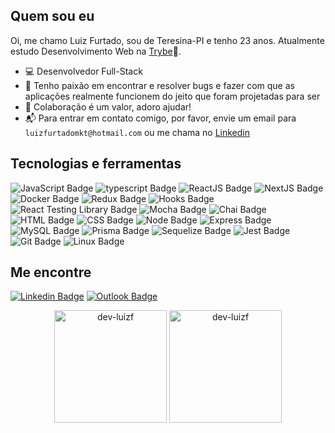 ## Quem sou eu

Oi, me chamo Luiz Furtado, sou de Teresina-PI e tenho 23 anos. Atualmente estudo Desenvolvimento Web na [Trybe](https://www.betrybe.com/)🚀.

- 💻 Desenvolvedor Full-Stack
- 🔎 Tenho paixão em encontrar e resolver bugs e fazer com que as aplicações realmente funcionem do jeito que foram projetadas para ser
- 💬 Colaboração é um valor, adoro ajudar!
- 📬 Para entrar em contato comigo, por favor, envie um email para `luizfurtadomkt@hotmail.com` ou me chama no [Linkedin](https://www.linkedin.com/in/luizfurtado/)

## Tecnologias e ferramentas

![JavaScript Badge](https://img.shields.io/badge/-JavaScript-yellow?style=flat-square&logo=JavaScript&logoColor=white)
![typescript Badge](https://img.shields.io/badge/Typescript-blue?style=flat-square&logo=typescript&logoColor=white)
![ReactJS Badge](https://img.shields.io/badge/-React-61DAFB?style=flat-square&logo=React&logoColor=black)
![NextJS Badge](https://img.shields.io/badge/Next.js-1e262c?style=flat-square&logo=nextdotjs&logoColor=white)
![Docker Badge](https://img.shields.io/badge/Docker-082135?style=flat-square&logo=Docker&logoColor=blue)
![Redux Badge](https://img.shields.io/badge/-Redux-764ABC?style=flat-square&logo=Redux&logoColor=white)
![Hooks Badge](https://img.shields.io/badge/-Hooks-61DAFB?style=flat-square&logo=React&logoColor=black)
![React Testing Library Badge](https://img.shields.io/badge/-RTL-61DAFB?style=flat-square&logo=react&logoColor=black)
![Mocha Badge](https://img.shields.io/badge/Mocha-8a6343?style=flat-square&logo=mocha&logoColor=white)
![Chai Badge](https://img.shields.io/badge/Chai-f7e9c8?style=flat-square&logo=mocha&logoColor=a84d45)
![HTML Badge](https://img.shields.io/badge/-HTML-E34F26?style=flat-square&logo=html5&logoColor=white)
![CSS Badge](https://img.shields.io/badge/-CSS-1572B6?style=flat-square&logo=css3&logoColor=white)
![Node Badge](https://img.shields.io/badge/-Node.js-339933?style=flat-square&logo=node.js&logoColor=white)
![Express Badge](https://img.shields.io/badge/-Express.js-green?style=flat-square&logo=Express&logoColor=black)
![MySQL Badge](https://img.shields.io/badge/-MySQL-4479A1?style=flat-square&logo=MySQL&logoColor=white)
![Prisma Badge](https://img.shields.io/badge/-Prisma-eeeeee?style=flat-square&logo=prisma&logoColor=0c344b)
![Sequelize Badge](https://img.shields.io/badge/-Sequelize-eeeeee?style=flat-square&logo=sequelize&logoColor=00b1ea)
![Jest Badge](https://img.shields.io/badge/-Jest-C21325?style=flat-square&logo=jest&logoColor=white)
![Git Badge](https://img.shields.io/badge/-Git-F05032?style=flat-square&logo=git&logoColor=white)
![Linux Badge](https://img.shields.io/badge/-Linux-FCC624?style=flat-square&logo=Linux&logoColor=black)

## Me encontre

[![Linkedin Badge](https://img.shields.io/badge/-LinkedIn-0077B5?style=flat-square&logo=Linkedin&logoColor=white&link=https://www.linkedin.com/in/luizfurtado/)](https://www.linkedin.com/in/luizfurtado/)
[![Outlook Badge](https://img.shields.io/badge/-Outlook-eeeeee?style=flat-square&logo=microsoftoutlook&logoColor=blue)](luizfurtadomkt@hotmail.com)


<div align="center">
  <img height="180em" src="https://github-readme-stats.vercel.app/api?username=dev-luizf&show_icons=true&theme=tokyonight" alt="dev-luizf" />
  <img height="180em" src="https://github-readme-stats.vercel.app/api/top-langs/?username=dev-luizf&layout=compact&theme=tokyonight" alt="dev-luizf" />
</div>
